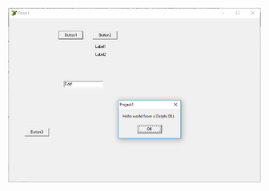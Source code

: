 ![alt tag](https://raw.githubusercontent.com/davidejones/delphi-experiments/master/usingdll/usingdll.JPG)